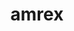 ---
title: "amrex"
layout: cache
categories: [package, develop-2024-11-10]
meta: {"versions": ["24.10", "24.11"], "compilers": ["gcc@=11.4.0", "gcc@=9.4.0", "oneapi@=2024.2.1"], "oss": ["ubuntu20.04", "ubuntu22.04"], "platforms": ["linux"], "targets": ["neoverse_v1", "neoverse_v2", "ppc64le", "x86_64_v3"], "stacks": ["e4s", "e4s-neoverse-v2", "e4s-neoverse_v1", "e4s-oneapi", "e4s-power", "e4s-rocm-external", "root"], "num_specs": 27, "num_specs_by_stack": {"root": 27, "e4s-power": 4, "e4s-neoverse_v1": 6, "e4s-neoverse-v2": 4, "e4s": 6, "e4s-rocm-external": 2, "e4s-oneapi": 5}}
spec_details: [{"hash": "apeb72x3dslezkixrbqpufzcdkbnrlkv", "compiler": "gcc@=9.4.0", "versions": ["24.10"], "os": "ubuntu20.04", "platform": "linux", "target": "ppc64le", "variants": ["~amrdata", "~ascent", "build_system=cmake", "build_type=Release", "~catalyst", "~conduit", "~cuda", "dimensions=1,2,3", "+eb", "~fortran", "generator=make", "~hdf5", "~hypre", "~ipo", "+linear_solvers", "+mpi", "+openmp", "+particles", "~petsc", "+pic", "~plotfile_tools", "precision=double", "~rocm", "+shared", "~sundials", "~sycl", "+tiny_profile"], "stacks": ["root", "e4s-power"], "size": "-", "tarball": "https://binaries.spack.io/develop-2024-11-10/build_cache/linux-ubuntu20.04-ppc64le/gcc-9.4.0/amrex-24.10/linux-ubuntu20.04-ppc64le-gcc-9.4.0-amrex-24.10-apeb72x3dslezkixrbqpufzcdkbnrlkv.spack"}, {"hash": "vjeoq2wjuu5upe33rywz7bmlvbx5yebk", "compiler": "gcc@=9.4.0", "versions": ["24.10"], "os": "ubuntu20.04", "platform": "linux", "target": "ppc64le", "variants": ["~amrdata", "~ascent", "build_system=cmake", "build_type=Release", "~catalyst", "~conduit", "~cuda", "dimensions=1,2,3", "+eb", "~fortran", "generator=make", "~hdf5", "~hypre", "~ipo", "+linear_solvers", "+mpi", "~openmp", "+particles", "~petsc", "+pic", "~plotfile_tools", "precision=double", "~rocm", "+shared", "~sundials", "~sycl", "~tiny_profile"], "stacks": ["root", "e4s-power"], "size": "-", "tarball": "https://binaries.spack.io/develop-2024-11-10/build_cache/linux-ubuntu20.04-ppc64le/gcc-9.4.0/amrex-24.10/linux-ubuntu20.04-ppc64le-gcc-9.4.0-amrex-24.10-vjeoq2wjuu5upe33rywz7bmlvbx5yebk.spack"}, {"hash": "c2wcckahqfdiixr3uebe7bw7mcbfucdi", "compiler": "gcc@=9.4.0", "versions": ["24.11"], "os": "ubuntu20.04", "platform": "linux", "target": "ppc64le", "variants": ["~amrdata", "~ascent", "build_system=cmake", "build_type=Release", "~catalyst", "~conduit", "+cuda", "cuda_arch=70", "dimensions=1,2,3", "+eb", "~fortran", "generator=make", "~hdf5", "~hypre", "~ipo", "+linear_solvers", "+mpi", "~openmp", "~particles", "~petsc", "~pic", "~plotfile_tools", "precision=double", "~rocm", "~shared", "~sundials", "~sycl", "~tiny_profile"], "stacks": ["root", "e4s-power"], "size": "-", "tarball": "https://binaries.spack.io/develop-2024-11-10/build_cache/linux-ubuntu20.04-ppc64le/gcc-9.4.0/amrex-24.11/linux-ubuntu20.04-ppc64le-gcc-9.4.0-amrex-24.11-c2wcckahqfdiixr3uebe7bw7mcbfucdi.spack"}, {"hash": "uxm2jsaqvo5tzedrqlcijkmvlhwdi5xv", "compiler": "gcc@=9.4.0", "versions": ["24.11"], "os": "ubuntu20.04", "platform": "linux", "target": "ppc64le", "variants": ["~amrdata", "~ascent", "build_system=cmake", "build_type=Release", "~catalyst", "~conduit", "~cuda", "dimensions=1,2,3", "+eb", "~fortran", "generator=make", "~hdf5", "~hypre", "~ipo", "+linear_solvers", "+mpi", "~openmp", "~particles", "~petsc", "~pic", "~plotfile_tools", "precision=double", "~rocm", "~shared", "~sundials", "~sycl", "~tiny_profile"], "stacks": ["root", "e4s-power"], "size": "-", "tarball": "https://binaries.spack.io/develop-2024-11-10/build_cache/linux-ubuntu20.04-ppc64le/gcc-9.4.0/amrex-24.11/linux-ubuntu20.04-ppc64le-gcc-9.4.0-amrex-24.11-uxm2jsaqvo5tzedrqlcijkmvlhwdi5xv.spack"}, {"hash": "unc2sjemffynuoh43ppmya6pea434f7l", "compiler": "gcc@=11.4.0", "versions": ["24.10"], "os": "ubuntu22.04", "platform": "linux", "target": "neoverse_v1", "variants": ["~amrdata", "~ascent", "build_system=cmake", "build_type=Release", "~catalyst", "~conduit", "~cuda", "dimensions=1,2,3", "+eb", "~fortran", "generator=make", "~hdf5", "~hypre", "~ipo", "+linear_solvers", "+mpi", "+openmp", "+particles", "~petsc", "+pic", "~plotfile_tools", "precision=double", "~rocm", "+shared", "~sundials", "~sycl", "+tiny_profile"], "stacks": ["e4s-neoverse_v1", "root"], "size": "-", "tarball": "https://binaries.spack.io/develop-2024-11-10/build_cache/linux-ubuntu22.04-neoverse_v1/gcc-11.4.0/amrex-24.10/linux-ubuntu22.04-neoverse_v1-gcc-11.4.0-amrex-24.10-unc2sjemffynuoh43ppmya6pea434f7l.spack"}, {"hash": "vgawb6wz7vi3ajyh2ocnk7sbdfrbruek", "compiler": "gcc@=11.4.0", "versions": ["24.10"], "os": "ubuntu22.04", "platform": "linux", "target": "neoverse_v1", "variants": ["~amrdata", "~ascent", "build_system=cmake", "build_type=Release", "~catalyst", "~conduit", "~cuda", "dimensions=1,2,3", "+eb", "~fortran", "generator=make", "~hdf5", "~hypre", "~ipo", "+linear_solvers", "+mpi", "~openmp", "+particles", "~petsc", "+pic", "~plotfile_tools", "precision=double", "~rocm", "+shared", "~sundials", "~sycl", "~tiny_profile"], "stacks": ["e4s-neoverse_v1", "root"], "size": "-", "tarball": "https://binaries.spack.io/develop-2024-11-10/build_cache/linux-ubuntu22.04-neoverse_v1/gcc-11.4.0/amrex-24.10/linux-ubuntu22.04-neoverse_v1-gcc-11.4.0-amrex-24.10-vgawb6wz7vi3ajyh2ocnk7sbdfrbruek.spack"}, {"hash": "7k4g5fzlz2wsdjnjpc3ya52d5fwl6lrn", "compiler": "gcc@=11.4.0", "versions": ["24.11"], "os": "ubuntu22.04", "platform": "linux", "target": "neoverse_v1", "variants": ["~amrdata", "~ascent", "build_system=cmake", "build_type=Release", "~catalyst", "~conduit", "+cuda", "cuda_arch=80", "dimensions=1,2,3", "+eb", "~fortran", "generator=make", "~hdf5", "~hypre", "~ipo", "+linear_solvers", "+mpi", "~openmp", "~particles", "~petsc", "~pic", "~plotfile_tools", "precision=double", "~rocm", "~shared", "~sundials", "~sycl", "~tiny_profile"], "stacks": ["e4s-neoverse_v1", "root"], "size": "-", "tarball": "https://binaries.spack.io/develop-2024-11-10/build_cache/linux-ubuntu22.04-neoverse_v1/gcc-11.4.0/amrex-24.11/linux-ubuntu22.04-neoverse_v1-gcc-11.4.0-amrex-24.11-7k4g5fzlz2wsdjnjpc3ya52d5fwl6lrn.spack"}, {"hash": "czpe6igqwftftjtjsbczcefm6b7uqstx", "compiler": "gcc@=11.4.0", "versions": ["24.11"], "os": "ubuntu22.04", "platform": "linux", "target": "neoverse_v1", "variants": ["~amrdata", "~ascent", "build_system=cmake", "build_type=Release", "~catalyst", "~conduit", "~cuda", "dimensions=1,2,3", "+eb", "~fortran", "generator=make", "~hdf5", "~hypre", "~ipo", "+linear_solvers", "+mpi", "~openmp", "~particles", "~petsc", "~pic", "~plotfile_tools", "precision=double", "~rocm", "~shared", "~sundials", "~sycl", "~tiny_profile"], "stacks": ["e4s-neoverse_v1", "root"], "size": "-", "tarball": "https://binaries.spack.io/develop-2024-11-10/build_cache/linux-ubuntu22.04-neoverse_v1/gcc-11.4.0/amrex-24.11/linux-ubuntu22.04-neoverse_v1-gcc-11.4.0-amrex-24.11-czpe6igqwftftjtjsbczcefm6b7uqstx.spack"}, {"hash": "lxo4oef3resih7iwtdbdmhkrk6pphpvt", "compiler": "gcc@=11.4.0", "versions": ["24.11"], "os": "ubuntu22.04", "platform": "linux", "target": "neoverse_v1", "variants": ["~amrdata", "~ascent", "build_system=cmake", "build_type=Release", "~catalyst", "~conduit", "+cuda", "cuda_arch=90", "dimensions=1,2,3", "+eb", "~fortran", "generator=make", "~hdf5", "~hypre", "~ipo", "+linear_solvers", "+mpi", "~openmp", "~particles", "~petsc", "~pic", "~plotfile_tools", "precision=double", "~rocm", "~shared", "~sundials", "~sycl", "~tiny_profile"], "stacks": ["e4s-neoverse_v1", "root"], "size": "-", "tarball": "https://binaries.spack.io/develop-2024-11-10/build_cache/linux-ubuntu22.04-neoverse_v1/gcc-11.4.0/amrex-24.11/linux-ubuntu22.04-neoverse_v1-gcc-11.4.0-amrex-24.11-lxo4oef3resih7iwtdbdmhkrk6pphpvt.spack"}, {"hash": "qytqqj35omjyvktfbsbsshbkgvvvhgjz", "compiler": "gcc@=11.4.0", "versions": ["24.11"], "os": "ubuntu22.04", "platform": "linux", "target": "neoverse_v1", "variants": ["~amrdata", "~ascent", "build_system=cmake", "build_type=Release", "~catalyst", "~conduit", "+cuda", "cuda_arch=75", "dimensions=1,2,3", "+eb", "~fortran", "generator=make", "~hdf5", "~hypre", "~ipo", "+linear_solvers", "+mpi", "~openmp", "~particles", "~petsc", "~pic", "~plotfile_tools", "precision=double", "~rocm", "~shared", "~sundials", "~sycl", "~tiny_profile"], "stacks": ["e4s-neoverse_v1", "root"], "size": "-", "tarball": "https://binaries.spack.io/develop-2024-11-10/build_cache/linux-ubuntu22.04-neoverse_v1/gcc-11.4.0/amrex-24.11/linux-ubuntu22.04-neoverse_v1-gcc-11.4.0-amrex-24.11-qytqqj35omjyvktfbsbsshbkgvvvhgjz.spack"}, {"hash": "bfyyrhjux5g7tqvtc6rdua4podis2bdg", "compiler": "gcc@=11.4.0", "versions": ["24.10"], "os": "ubuntu22.04", "platform": "linux", "target": "neoverse_v2", "variants": ["~amrdata", "~ascent", "build_system=cmake", "build_type=Release", "~catalyst", "~conduit", "~cuda", "dimensions=1,2,3", "+eb", "~fortran", "generator=make", "~hdf5", "~hypre", "~ipo", "+linear_solvers", "+mpi", "+openmp", "+particles", "~petsc", "+pic", "~plotfile_tools", "precision=double", "~rocm", "+shared", "~sundials", "~sycl", "+tiny_profile"], "stacks": ["e4s-neoverse-v2", "root"], "size": "-", "tarball": "https://binaries.spack.io/develop-2024-11-10/build_cache/linux-ubuntu22.04-neoverse_v2/gcc-11.4.0/amrex-24.10/linux-ubuntu22.04-neoverse_v2-gcc-11.4.0-amrex-24.10-bfyyrhjux5g7tqvtc6rdua4podis2bdg.spack"}, {"hash": "ctprugdembzjxjjxvpr5wp5jjijab6ye", "compiler": "gcc@=11.4.0", "versions": ["24.10"], "os": "ubuntu22.04", "platform": "linux", "target": "neoverse_v2", "variants": ["~amrdata", "~ascent", "build_system=cmake", "build_type=Release", "~catalyst", "~conduit", "~cuda", "dimensions=1,2,3", "+eb", "~fortran", "generator=make", "~hdf5", "~hypre", "~ipo", "+linear_solvers", "+mpi", "~openmp", "+particles", "~petsc", "+pic", "~plotfile_tools", "precision=double", "~rocm", "+shared", "~sundials", "~sycl", "~tiny_profile"], "stacks": ["e4s-neoverse-v2", "root"], "size": "-", "tarball": "https://binaries.spack.io/develop-2024-11-10/build_cache/linux-ubuntu22.04-neoverse_v2/gcc-11.4.0/amrex-24.10/linux-ubuntu22.04-neoverse_v2-gcc-11.4.0-amrex-24.10-ctprugdembzjxjjxvpr5wp5jjijab6ye.spack"}, {"hash": "tws4qfc5zpakt5r4sngwph4eq2lbxhbu", "compiler": "gcc@=11.4.0", "versions": ["24.11"], "os": "ubuntu22.04", "platform": "linux", "target": "neoverse_v2", "variants": ["~amrdata", "~ascent", "build_system=cmake", "build_type=Release", "~catalyst", "~conduit", "~cuda", "dimensions=1,2,3", "+eb", "~fortran", "generator=make", "~hdf5", "~hypre", "~ipo", "+linear_solvers", "+mpi", "~openmp", "~particles", "~petsc", "~pic", "~plotfile_tools", "precision=double", "~rocm", "~shared", "~sundials", "~sycl", "~tiny_profile"], "stacks": ["e4s-neoverse-v2", "root"], "size": "-", "tarball": "https://binaries.spack.io/develop-2024-11-10/build_cache/linux-ubuntu22.04-neoverse_v2/gcc-11.4.0/amrex-24.11/linux-ubuntu22.04-neoverse_v2-gcc-11.4.0-amrex-24.11-tws4qfc5zpakt5r4sngwph4eq2lbxhbu.spack"}, {"hash": "xjkkcddos53xwvbht74l7am4zdu5w5ki", "compiler": "gcc@=11.4.0", "versions": ["24.11"], "os": "ubuntu22.04", "platform": "linux", "target": "neoverse_v2", "variants": ["~amrdata", "~ascent", "build_system=cmake", "build_type=Release", "~catalyst", "~conduit", "+cuda", "cuda_arch=90", "dimensions=1,2,3", "+eb", "~fortran", "generator=make", "~hdf5", "~hypre", "~ipo", "+linear_solvers", "+mpi", "~openmp", "~particles", "~petsc", "~pic", "~plotfile_tools", "precision=double", "~rocm", "~shared", "~sundials", "~sycl", "~tiny_profile"], "stacks": ["e4s-neoverse-v2", "root"], "size": "-", "tarball": "https://binaries.spack.io/develop-2024-11-10/build_cache/linux-ubuntu22.04-neoverse_v2/gcc-11.4.0/amrex-24.11/linux-ubuntu22.04-neoverse_v2-gcc-11.4.0-amrex-24.11-xjkkcddos53xwvbht74l7am4zdu5w5ki.spack"}, {"hash": "amyk2sgiydgtghiqnn24ps2rlqmdopce", "compiler": "gcc@=11.4.0", "versions": ["24.10"], "os": "ubuntu22.04", "platform": "linux", "target": "x86_64_v3", "variants": ["~amrdata", "~ascent", "build_system=cmake", "build_type=Release", "~catalyst", "~conduit", "~cuda", "dimensions=1,2,3", "+eb", "~fortran", "generator=make", "~hdf5", "~hypre", "~ipo", "+linear_solvers", "+mpi", "~openmp", "+particles", "~petsc", "+pic", "~plotfile_tools", "precision=double", "~rocm", "+shared", "~sundials", "~sycl", "~tiny_profile"], "stacks": ["e4s", "root"], "size": "-", "tarball": "https://binaries.spack.io/develop-2024-11-10/build_cache/linux-ubuntu22.04-x86_64_v3/gcc-11.4.0/amrex-24.10/linux-ubuntu22.04-x86_64_v3-gcc-11.4.0-amrex-24.10-amyk2sgiydgtghiqnn24ps2rlqmdopce.spack"}, {"hash": "nr7inpjdqzmhxm3xtbexalsspo5dwsc6", "compiler": "gcc@=11.4.0", "versions": ["24.10"], "os": "ubuntu22.04", "platform": "linux", "target": "x86_64_v3", "variants": ["~amrdata", "~ascent", "build_system=cmake", "build_type=Release", "~catalyst", "~conduit", "~cuda", "dimensions=1,2,3", "+eb", "~fortran", "generator=make", "~hdf5", "~hypre", "~ipo", "+linear_solvers", "+mpi", "+openmp", "+particles", "~petsc", "+pic", "~plotfile_tools", "precision=double", "~rocm", "+shared", "~sundials", "~sycl", "+tiny_profile"], "stacks": ["e4s", "root"], "size": "-", "tarball": "https://binaries.spack.io/develop-2024-11-10/build_cache/linux-ubuntu22.04-x86_64_v3/gcc-11.4.0/amrex-24.10/linux-ubuntu22.04-x86_64_v3-gcc-11.4.0-amrex-24.10-nr7inpjdqzmhxm3xtbexalsspo5dwsc6.spack"}, {"hash": "gzskydlzrotnipfl5lhdbjsy346osvv5", "compiler": "gcc@=11.4.0", "versions": ["24.11"], "os": "ubuntu22.04", "platform": "linux", "target": "x86_64_v3", "variants": ["~amrdata", "~ascent", "build_system=cmake", "build_type=Release", "~catalyst", "~conduit", "+cuda", "cuda_arch=80", "dimensions=1,2,3", "+eb", "~fortran", "generator=make", "~hdf5", "~hypre", "~ipo", "+linear_solvers", "+mpi", "~openmp", "~particles", "~petsc", "~pic", "~plotfile_tools", "precision=double", "~rocm", "~shared", "~sundials", "~sycl", "~tiny_profile"], "stacks": ["e4s", "root"], "size": "-", "tarball": "https://binaries.spack.io/develop-2024-11-10/build_cache/linux-ubuntu22.04-x86_64_v3/gcc-11.4.0/amrex-24.11/linux-ubuntu22.04-x86_64_v3-gcc-11.4.0-amrex-24.11-gzskydlzrotnipfl5lhdbjsy346osvv5.spack"}, {"hash": "kxtfo7qrbx7o2l4hmtmhkpiezj4o5f2x", "compiler": "gcc@=11.4.0", "versions": ["24.11"], "os": "ubuntu22.04", "platform": "linux", "target": "x86_64_v3", "variants": ["amdgpu_target=gfx908", "~amrdata", "~ascent", "build_system=cmake", "build_type=Release", "~catalyst", "~conduit", "~cuda", "dimensions=1,2,3", "+eb", "~fortran", "generator=make", "~hdf5", "~hypre", "~ipo", "+linear_solvers", "+mpi", "~openmp", "~particles", "~petsc", "~pic", "~plotfile_tools", "precision=double", "+rocm", "~shared", "~sundials", "~sycl", "~tiny_profile"], "stacks": ["e4s-rocm-external", "root"], "size": "-", "tarball": "https://binaries.spack.io/develop-2024-11-10/build_cache/linux-ubuntu22.04-x86_64_v3/gcc-11.4.0/amrex-24.11/linux-ubuntu22.04-x86_64_v3-gcc-11.4.0-amrex-24.11-kxtfo7qrbx7o2l4hmtmhkpiezj4o5f2x.spack"}, {"hash": "my4ztkwlt6glmriqzcc62c5wixw4eqhd", "compiler": "gcc@=11.4.0", "versions": ["24.11"], "os": "ubuntu22.04", "platform": "linux", "target": "x86_64_v3", "variants": ["amdgpu_target=gfx90a", "~amrdata", "~ascent", "build_system=cmake", "build_type=Release", "~catalyst", "~conduit", "~cuda", "dimensions=1,2,3", "+eb", "~fortran", "generator=make", "~hdf5", "~hypre", "~ipo", "+linear_solvers", "+mpi", "~openmp", "~particles", "~petsc", "~pic", "~plotfile_tools", "precision=double", "+rocm", "~shared", "~sundials", "~sycl", "~tiny_profile"], "stacks": ["e4s-rocm-external", "root"], "size": "-", "tarball": "https://binaries.spack.io/develop-2024-11-10/build_cache/linux-ubuntu22.04-x86_64_v3/gcc-11.4.0/amrex-24.11/linux-ubuntu22.04-x86_64_v3-gcc-11.4.0-amrex-24.11-my4ztkwlt6glmriqzcc62c5wixw4eqhd.spack"}, {"hash": "p2omimrior4rulfbe4tyjnbcglorbpzh", "compiler": "gcc@=11.4.0", "versions": ["24.11"], "os": "ubuntu22.04", "platform": "linux", "target": "x86_64_v3", "variants": ["amdgpu_target=gfx90a", "~amrdata", "~ascent", "build_system=cmake", "build_type=Release", "~catalyst", "~conduit", "~cuda", "dimensions=1,2,3", "+eb", "~fortran", "generator=make", "~hdf5", "~hypre", "~ipo", "+linear_solvers", "+mpi", "~openmp", "~particles", "~petsc", "~pic", "~plotfile_tools", "precision=double", "+rocm", "~shared", "~sundials", "~sycl", "~tiny_profile"], "stacks": ["e4s", "root"], "size": "-", "tarball": "https://binaries.spack.io/develop-2024-11-10/build_cache/linux-ubuntu22.04-x86_64_v3/gcc-11.4.0/amrex-24.11/linux-ubuntu22.04-x86_64_v3-gcc-11.4.0-amrex-24.11-p2omimrior4rulfbe4tyjnbcglorbpzh.spack"}, {"hash": "uiu6dqiggjh473d2kbnt554f4lqphgpm", "compiler": "gcc@=11.4.0", "versions": ["24.11"], "os": "ubuntu22.04", "platform": "linux", "target": "x86_64_v3", "variants": ["~amrdata", "~ascent", "build_system=cmake", "build_type=Release", "~catalyst", "~conduit", "+cuda", "cuda_arch=90", "dimensions=1,2,3", "+eb", "~fortran", "generator=make", "~hdf5", "~hypre", "~ipo", "+linear_solvers", "+mpi", "~openmp", "~particles", "~petsc", "~pic", "~plotfile_tools", "precision=double", "~rocm", "~shared", "~sundials", "~sycl", "~tiny_profile"], "stacks": ["e4s", "root"], "size": "-", "tarball": "https://binaries.spack.io/develop-2024-11-10/build_cache/linux-ubuntu22.04-x86_64_v3/gcc-11.4.0/amrex-24.11/linux-ubuntu22.04-x86_64_v3-gcc-11.4.0-amrex-24.11-uiu6dqiggjh473d2kbnt554f4lqphgpm.spack"}, {"hash": "xrem2i2j4oytiorsgjc4pvje7pcjdaaa", "compiler": "gcc@=11.4.0", "versions": ["24.11"], "os": "ubuntu22.04", "platform": "linux", "target": "x86_64_v3", "variants": ["~amrdata", "~ascent", "build_system=cmake", "build_type=Release", "~catalyst", "~conduit", "~cuda", "dimensions=1,2,3", "+eb", "~fortran", "generator=make", "~hdf5", "~hypre", "~ipo", "+linear_solvers", "+mpi", "~openmp", "~particles", "~petsc", "~pic", "~plotfile_tools", "precision=double", "~rocm", "~shared", "~sundials", "~sycl", "~tiny_profile"], "stacks": ["e4s", "root"], "size": "-", "tarball": "https://binaries.spack.io/develop-2024-11-10/build_cache/linux-ubuntu22.04-x86_64_v3/gcc-11.4.0/amrex-24.11/linux-ubuntu22.04-x86_64_v3-gcc-11.4.0-amrex-24.11-xrem2i2j4oytiorsgjc4pvje7pcjdaaa.spack"}, {"hash": "ha7hinx4sut4wod3e7rhvovz35domwug", "compiler": "oneapi@=2024.2.1", "versions": ["24.10"], "os": "ubuntu22.04", "platform": "linux", "target": "x86_64_v3", "variants": ["~amrdata", "~ascent", "build_system=cmake", "build_type=Release", "~catalyst", "~conduit", "~cuda", "dimensions=1,2,3", "+eb", "~fortran", "generator=make", "~hdf5", "~hypre", "~ipo", "+linear_solvers", "+mpi", "~openmp", "+particles", "~petsc", "+pic", "~plotfile_tools", "precision=double", "~rocm", "+shared", "~sundials", "~sycl", "+tiny_profile"], "stacks": ["e4s-oneapi", "root"], "size": "-", "tarball": "https://binaries.spack.io/develop-2024-11-10/build_cache/linux-ubuntu22.04-x86_64_v3/oneapi-2024.2.1/amrex-24.10/linux-ubuntu22.04-x86_64_v3-oneapi-2024.2.1-amrex-24.10-ha7hinx4sut4wod3e7rhvovz35domwug.spack"}, {"hash": "lkm234i7a37bhrmwioz7dcm5nfxec5xa", "compiler": "oneapi@=2024.2.1", "versions": ["24.10"], "os": "ubuntu22.04", "platform": "linux", "target": "x86_64_v3", "variants": ["~amrdata", "~ascent", "build_system=cmake", "build_type=Release", "~catalyst", "~conduit", "~cuda", "dimensions=1,2,3", "+eb", "~fortran", "generator=make", "~hdf5", "~hypre", "~ipo", "+linear_solvers", "+mpi", "~openmp", "+particles", "~petsc", "+pic", "~plotfile_tools", "precision=double", "~rocm", "+shared", "~sundials", "~sycl", "~tiny_profile"], "stacks": ["e4s-oneapi", "root"], "size": "-", "tarball": "https://binaries.spack.io/develop-2024-11-10/build_cache/linux-ubuntu22.04-x86_64_v3/oneapi-2024.2.1/amrex-24.10/linux-ubuntu22.04-x86_64_v3-oneapi-2024.2.1-amrex-24.10-lkm234i7a37bhrmwioz7dcm5nfxec5xa.spack"}, {"hash": "vcvspq4vycmedq3friqdbkvrk3rxoe7s", "compiler": "oneapi@=2024.2.1", "versions": ["24.10"], "os": "ubuntu22.04", "platform": "linux", "target": "x86_64_v3", "variants": ["~amrdata", "~ascent", "build_system=cmake", "build_type=Release", "~catalyst", "~conduit", "~cuda", "dimensions=1,2,3", "+eb", "~fortran", "generator=make", "~hdf5", "~hypre", "~ipo", "+linear_solvers", "+mpi", "+openmp", "+particles", "~petsc", "+pic", "~plotfile_tools", "precision=double", "~rocm", "+shared", "~sundials", "~sycl", "+tiny_profile"], "stacks": ["e4s-oneapi", "root"], "size": "-", "tarball": "https://binaries.spack.io/develop-2024-11-10/build_cache/linux-ubuntu22.04-x86_64_v3/oneapi-2024.2.1/amrex-24.10/linux-ubuntu22.04-x86_64_v3-oneapi-2024.2.1-amrex-24.10-vcvspq4vycmedq3friqdbkvrk3rxoe7s.spack"}, {"hash": "cnisv56mskz7cpn36wqocvohqwtkquex", "compiler": "oneapi@=2024.2.1", "versions": ["24.11"], "os": "ubuntu22.04", "platform": "linux", "target": "x86_64_v3", "variants": ["~amrdata", "~ascent", "build_system=cmake", "build_type=Release", "~catalyst", "~conduit", "~cuda", "dimensions=1,2,3", "+eb", "~fortran", "generator=make", "~hdf5", "~hypre", "~ipo", "+linear_solvers", "+mpi", "~openmp", "~particles", "~petsc", "~pic", "~plotfile_tools", "precision=double", "~rocm", "~shared", "~sundials", "~sycl", "~tiny_profile"], "stacks": ["e4s-oneapi", "root"], "size": "-", "tarball": "https://binaries.spack.io/develop-2024-11-10/build_cache/linux-ubuntu22.04-x86_64_v3/oneapi-2024.2.1/amrex-24.11/linux-ubuntu22.04-x86_64_v3-oneapi-2024.2.1-amrex-24.11-cnisv56mskz7cpn36wqocvohqwtkquex.spack"}, {"hash": "yv7ingmr43mknjsfqqlkyuhhq55yoipa", "compiler": "oneapi@=2024.2.1", "versions": ["24.11"], "os": "ubuntu22.04", "platform": "linux", "target": "x86_64_v3", "variants": ["~amrdata", "~ascent", "build_system=cmake", "build_type=Release", "~catalyst", "~conduit", "~cuda", "dimensions=1,2,3", "+eb", "~fortran", "generator=make", "~hdf5", "~hypre", "~ipo", "+linear_solvers", "+mpi", "~openmp", "~particles", "~petsc", "~pic", "~plotfile_tools", "precision=double", "~rocm", "~shared", "~sundials", "+sycl", "~tiny_profile"], "stacks": ["e4s-oneapi", "root"], "size": "-", "tarball": "https://binaries.spack.io/develop-2024-11-10/build_cache/linux-ubuntu22.04-x86_64_v3/oneapi-2024.2.1/amrex-24.11/linux-ubuntu22.04-x86_64_v3-oneapi-2024.2.1-amrex-24.11-yv7ingmr43mknjsfqqlkyuhhq55yoipa.spack"}]
---